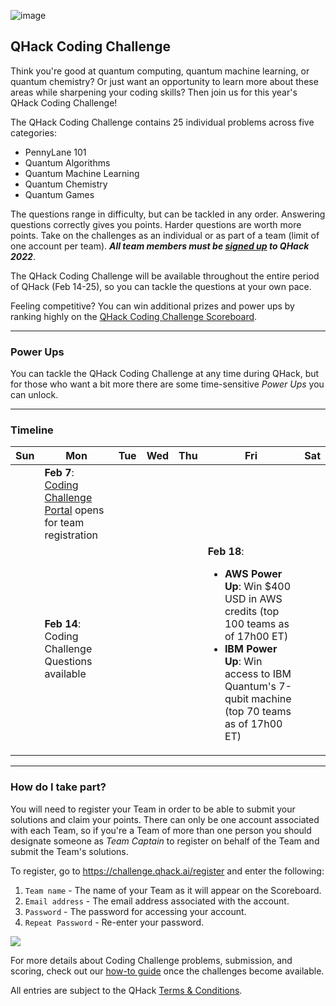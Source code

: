 ![image](img/qhack-banner.png)

## QHack Coding Challenge

Think you're good at quantum computing, quantum machine learning, or quantum chemistry? Or just want an opportunity to learn more about these areas while sharpening your coding skills? Then join us for this year's QHack Coding Challenge!

The QHack Coding Challenge contains 25 individual problems across five categories:

- PennyLane 101
- Quantum Algorithms
- Quantum Machine Learning
- Quantum Chemistry
- Quantum Games

The questions range in difficulty, but can be tackled in any order. Answering questions correctly gives you points. Harder questions are worth more points. 
Take on the challenges as an individual or as part of a team (limit of one account per team). ***All team members must be [signed up](https://mailchi.mp/qhack/signups-2022) to QHack 2022***.

The QHack Coding Challenge will be available throughout the entire period of QHack (Feb 14-25), so you can tackle the questions at your own pace.

Feeling competitive? You can win additional prizes and power ups by ranking highly on the [QHack Coding Challenge Scoreboard](https://challenge.qhack.ai/public).

---

### Power Ups

You can tackle the QHack Coding Challenge at any time during QHack, but for those who want a bit more there are some time-sensitive *Power Ups* you can unlock. 

<?These credits can be used to build your [QHack Open Hackathon](Open_Hackathon.md) project. Teams can apply credits to any AWS service, including [Amazon Braket](https://aws.amazon.com/braket/), where they can showcase their ideas using Rigetti, IonQ, and D-Wave hardware or with high-performance simulators in the cloud.?>

---

### Timeline

| Sun | Mon | Tue | Wed | Thu | Fri | Sat |
|---|---|---|---|---|---|---|
|   | **Feb 7**: [Coding Challenge Portal](https://challenge.qhack.ai) opens for team registration |  |  |  |  |  |
|   | **Feb 14**: Coding Challenge Questions available |  |  |  | **Feb 18**:<ul><li>**AWS Power Up**: Win $400 USD in AWS credits (top 100 teams as of 17h00 ET)</li><li>**IBM Power Up**: Win access to IBM Quantum's 7-qubit machine (top 70 teams as of 17h00 ET)</li></ul> | | 

---

### How do I take part?

You will need to register your Team in order to be able to submit your solutions and claim your points. There can only be one account associated with each Team, so if you're a Team of more than one person you should designate someone as *Team Captain* to register on behalf of the Team and submit the Team's solutions. 

To register, go to https://challenge.qhack.ai/register and enter the following: 

1. `Team name` - The name of your Team as it will appear on the Scoreboard. 
2. `Email address` - The email address associated with the account. 
3. `Password` - The password for accessing your account. 
4. `Repeat Password` - Re-enter your password. 

![](img/register.png) 

For more details about Coding Challenge problems, submission, and scoring, check out our [how-to guide](https://github.com/XanaduAI/QHack/blob/master/Coding_Challenges/README.md) once the challenges become available.

All entries are subject to the QHack [Terms & Conditions](https://qhack.ai/terms-and-conditions/).
